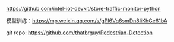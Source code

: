 https://github.com/intel-iot-devkit/store-traffic-monitor-python


模型训练：https://mp.weixin.qq.com/s/gPI6Vq6smDn8IiKhGe61bA

git repo: https://github.com/thatbrguy/Pedestrian-Detection

